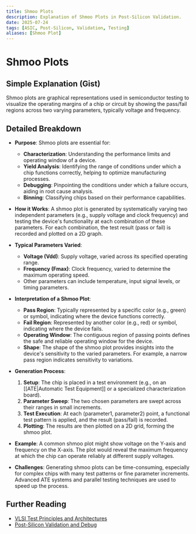 ```yaml
---
title: Shmoo Plots
description: Explanation of Shmoo Plots in Post-Silicon Validation.
date: 2025-07-24
tags: [ASIC, Post-Silicon, Validation, Testing]
aliases: [Shmoo Plot]
---
```


# Shmoo Plots

## Simple Explanation (Gist)
Shmoo plots are graphical representations used in semiconductor testing to visualize the operating margins of a chip or circuit by showing the pass/fail regions across two varying parameters, typically voltage and frequency.

## Detailed Breakdown

*   **Purpose**: Shmoo plots are essential for:
    *   **Characterization**: Understanding the performance limits and operating window of a device.
    *   **Yield Analysis**: Identifying the range of conditions under which a chip functions correctly, helping to optimize manufacturing processes.
    *   **Debugging**: Pinpointing the conditions under which a failure occurs, aiding in root cause analysis.
    *   **Binning**: Classifying chips based on their performance capabilities.

*   **How it Works**: A shmoo plot is generated by systematically varying two independent parameters (e.g., supply voltage and clock frequency) and testing the device's functionality at each combination of these parameters. For each combination, the test result (pass or fail) is recorded and plotted on a 2D graph.

*   **Typical Parameters Varied**:
    *   **Voltage (Vdd)**: Supply voltage, varied across its specified operating range.
    *   **Frequency (Fmax)**: Clock frequency, varied to determine the maximum operating speed.
    *   Other parameters can include temperature, input signal levels, or timing parameters.

*   **Interpretation of a Shmoo Plot**:
    *   **Pass Region**: Typically represented by a specific color (e.g., green) or symbol, indicating where the device functions correctly.
    *   **Fail Region**: Represented by another color (e.g., red) or symbol, indicating where the device fails.
    *   **Operating Window**: The contiguous region of passing points defines the safe and reliable operating window for the device.
    *   **Shape**: The shape of the shmoo plot provides insights into the device's sensitivity to the varied parameters. For example, a narrow pass region indicates sensitivity to variations.

*   **Generation Process**:
    1.  **Setup**: The chip is placed in a test environment (e.g., on an [[ATE|Automatic Test Equipment]] or a specialized characterization board).
    2.  **Parameter Sweep**: The two chosen parameters are swept across their ranges in small increments.
    3.  **Test Execution**: At each (parameter1, parameter2) point, a functional test pattern is applied, and the result (pass/fail) is recorded.
    4.  **Plotting**: The results are then plotted on a 2D grid, forming the shmoo plot.

*   **Example**: A common shmoo plot might show voltage on the Y-axis and frequency on the X-axis. The plot would reveal the maximum frequency at which the chip can operate reliably at different supply voltages.

*   **Challenges**: Generating shmoo plots can be time-consuming, especially for complex chips with many test patterns or fine parameter increments. Advanced ATE systems and parallel testing techniques are used to speed up the process.

## Further Reading

*   [VLSI Test Principles and Architectures](https://www.amazon.com/VLSI-Test-Principles-Architectures-Wang/dp/0123706015)
*   [Post-Silicon Validation and Debug](https://www.amazon.com/Post-Silicon-Validation-Debug-Prabhat-Mishra/dp/1461404990)